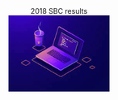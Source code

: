 
<div align = "center" >
 2018 SBC results
 <div>


<div align = "center">
<img src = "https://github.com/TheeViolinist/SBC-2018/blob/main/src/assets/to_readme/image1.jpeg" width = "200px"/>
</div>


